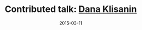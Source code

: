 ---
title: Contributed talk&#58; <a href='http://danaklisanin.com/' target='blank'>Dana Klisanin</a>
layout: default
date: 2015-03-11
img: ../people/dana.png
link: speakers/danaklisanin
category: Speakers
description: |
   <p class="lead">Choice Words: An Integral Exploration of Signifers Being Used to Reference Global Interconnectedness</p>

---